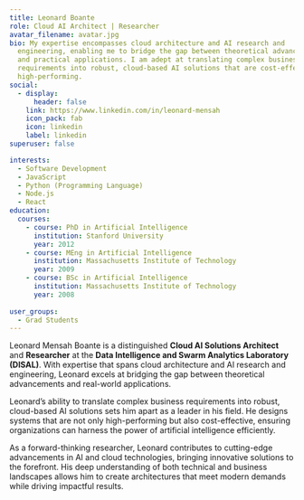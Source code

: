 ```yaml
---
title: Leonard Boante
role: Cloud AI Architect | Researcher
avatar_filename: avatar.jpg
bio: My expertise encompasses cloud architecture and AI research and
  engineering, enabling me to bridge the gap between theoretical advancements
  and practical applications. I am adept at translating complex business
  requirements into robust, cloud-based AI solutions that are cost-effective and
  high-performing.
social:
  - display:
      header: false
    link: https://www.linkedin.com/in/leonard-mensah
    icon_pack: fab
    icon: linkedin
    label: linkedin
superuser: false

interests:
  - Software Development
  - JavaScript
  - Python (Programming Language)
  - Node.js
  - React
education:
  courses:
    - course: PhD in Artificial Intelligence
      institution: Stanford University
      year: 2012
    - course: MEng in Artificial Intelligence
      institution: Massachusetts Institute of Technology
      year: 2009
    - course: BSc in Artificial Intelligence
      institution: Massachusetts Institute of Technology
      year: 2008
      
user_groups:
  - Grad Students
---
```

Leonard Mensah Boante is a distinguished **Cloud AI Solutions Architect** and **Researcher** at the **Data Intelligence and Swarm Analytics Laboratory (DISAL)**. With expertise that spans cloud architecture and AI research and engineering, Leonard excels at bridging the gap between theoretical advancements and real-world applications.

Leonard’s ability to translate complex business requirements into robust, cloud-based AI solutions sets him apart as a leader in his field. He designs systems that are not only high-performing but also cost-effective, ensuring organizations can harness the power of artificial intelligence efficiently.

As a forward-thinking researcher, Leonard contributes to cutting-edge advancements in AI and cloud technologies, bringing innovative solutions to the forefront. His deep understanding of both technical and business landscapes allows him to create architectures that meet modern demands while driving impactful results.
